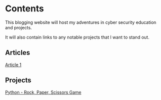 # Contents
This blogging website will host my adventures in cyber security education and projects.

It will also contain links to any notable projects that I want to stand out.


<h2>Articles</h2>
<a href="article1.txt">Article 1</a>

<h2>Projects</h2>
<a href="https://github.com/kayleesg/Rock_Paper_Scissors_Game/blob/main/rock_paper_scissors_game.py">Python - Rock, Paper, Scissors Game</a>
